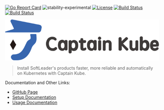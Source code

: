 [![Go Report Card](https://goreportcard.com/badge/github.com/softleader/captain-kube)](https://goreportcard.com/report/github.com/softleader/captain-kube)
![stability-experimental](https://img.shields.io/badge/stability-experimental-orange.svg)
[![License](https://img.shields.io/badge/License-Apache%202.0-blue.svg)](https://github.com/softleader/captain-kube/blob/master/LICENSE)
[![Build Status](https://travis-ci.com/softleader/captain-kube.svg?branch=master)](https://travis-ci.com/softleader/captain-kube)
[![Build Status](https://github-basic-badges.herokuapp.com/release/softleader/captain-kube.svg)](https://github.com/softleader/captain-kube/releases)


![](https://raw.githubusercontent.com/softleader/captain-kube/helm-chart/logo/banner.png)

> Install SoftLeader's products faster, more reliable and automatically on Kubernetes with Captain Kube.

Documentation and Other Links:

- [GitHub Page](https://softleader.github.io/captain-kube/)
- [Setup Documentation](https://github.com/softleader/captain-kube/wiki/Installation)
- [Usage Documentation](https://github.com/softleader/captain-kube/wiki)

